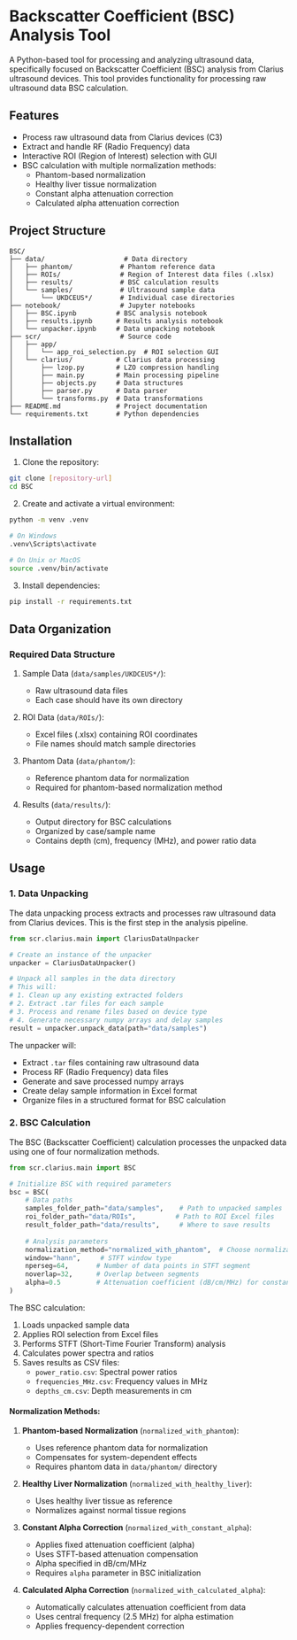 # Backscatter Coefficient (BSC) Analysis Tool

A Python-based tool for processing and analyzing ultrasound data, specifically focused on Backscatter Coefficient (BSC) analysis from Clarius ultrasound devices. This tool provides functionality for processing raw ultrasound data BSC calculation.

## Features

- Process raw ultrasound data from Clarius devices (C3)
- Extract and handle RF (Radio Frequency) data
- Interactive ROI (Region of Interest) selection with GUI
- BSC calculation with multiple normalization methods:
  - Phantom-based normalization
  - Healthy liver tissue normalization
  - Constant alpha attenuation correction
  - Calculated alpha attenuation correction


## Project Structure

```
BSC/
├── data/                    # Data directory
│   ├── phantom/            # Phantom reference data
│   ├── ROIs/               # Region of Interest data files (.xlsx)
│   ├── results/            # BSC calculation results
│   └── samples/            # Ultrasound sample data
│       └── UKDCEUS*/       # Individual case directories
├── notebook/               # Jupyter notebooks
│   ├── BSC.ipynb          # BSC analysis notebook
│   ├── results.ipynb      # Results analysis notebook
│   └── unpacker.ipynb     # Data unpacking notebook
├── scr/                    # Source code
│   ├── app/
│   │   └── app_roi_selection.py  # ROI selection GUI
│   └── clarius/           # Clarius data processing
│       ├── lzop.py        # LZO compression handling
│       ├── main.py        # Main processing pipeline
│       ├── objects.py     # Data structures
│       ├── parser.py      # Data parser
│       └── transforms.py  # Data transformations
├── README.md              # Project documentation
└── requirements.txt       # Python dependencies
```

## Installation

1. Clone the repository:
```bash
git clone [repository-url]
cd BSC
```

2. Create and activate a virtual environment:
```bash
python -m venv .venv

# On Windows
.venv\Scripts\activate

# On Unix or MacOS
source .venv/bin/activate
```

3. Install dependencies:
```bash
pip install -r requirements.txt
```

## Data Organization

### Required Data Structure

1. Sample Data (`data/samples/UKDCEUS*/`):
   - Raw ultrasound data files
   - Each case should have its own directory

2. ROI Data (`data/ROIs/`):
   - Excel files (.xlsx) containing ROI coordinates
   - File names should match sample directories

3. Phantom Data (`data/phantom/`):
   - Reference phantom data for normalization
   - Required for phantom-based normalization method

4. Results (`data/results/`):
   - Output directory for BSC calculations
   - Organized by case/sample name
   - Contains depth (cm), frequency (MHz), and power ratio data

## Usage

### 1. Data Unpacking

The data unpacking process extracts and processes raw ultrasound data from Clarius devices. This is the first step in the analysis pipeline.

```python
from scr.clarius.main import ClariusDataUnpacker

# Create an instance of the unpacker
unpacker = ClariusDataUnpacker()

# Unpack all samples in the data directory
# This will:
# 1. Clean up any existing extracted folders
# 2. Extract .tar files for each sample
# 3. Process and rename files based on device type
# 4. Generate necessary numpy arrays and delay samples
result = unpacker.unpack_data(path="data/samples")
```

The unpacker will:
- Extract `.tar` files containing raw ultrasound data
- Process RF (Radio Frequency) data files
- Generate and save processed numpy arrays
- Create delay sample information in Excel format
- Organize files in a structured format for BSC calculation

### 2. BSC Calculation

The BSC (Backscatter Coefficient) calculation processes the unpacked data using one of four normalization methods.

```python
from scr.clarius.main import BSC

# Initialize BSC with required parameters
bsc = BSC(
    # Data paths
    samples_folder_path="data/samples",    # Path to unpacked samples
    roi_folder_path="data/ROIs",          # Path to ROI Excel files
    result_folder_path="data/results",     # Where to save results
    
    # Analysis parameters
    normalization_method="normalized_with_phantom",  # Choose normalization method
    window="hann",     # STFT window type
    nperseg=64,       # Number of data points in STFT segment
    noverlap=32,      # Overlap between segments
    alpha=0.5         # Attenuation coefficient (dB/cm/MHz) for constant alpha method
)
```

The BSC calculation:
1. Loads unpacked sample data
2. Applies ROI selection from Excel files
3. Performs STFT (Short-Time Fourier Transform) analysis
4. Calculates power spectra and ratios
5. Saves results as CSV files:
   - `power_ratio.csv`: Spectral power ratios
   - `frequencies_MHz.csv`: Frequency values in MHz
   - `depths_cm.csv`: Depth measurements in cm

#### Normalization Methods:

1. **Phantom-based Normalization** (`normalized_with_phantom`):
   - Uses reference phantom data for normalization
   - Compensates for system-dependent effects
   - Requires phantom data in `data/phantom/` directory

2. **Healthy Liver Normalization** (`normalized_with_healthy_liver`):
   - Uses healthy liver tissue as reference
   - Normalizes against normal tissue regions

3. **Constant Alpha Correction** (`normalized_with_constant_alpha`):
   - Applies fixed attenuation coefficient (alpha)
   - Uses STFT-based attenuation compensation
   - Alpha specified in dB/cm/MHz
   - Requires `alpha` parameter in BSC initialization

4. **Calculated Alpha Correction** (`normalized_with_calculated_alpha`):
   - Automatically calculates attenuation coefficient from data
   - Uses central frequency (2.5 MHz) for alpha estimation
   - Applies frequency-dependent correction
